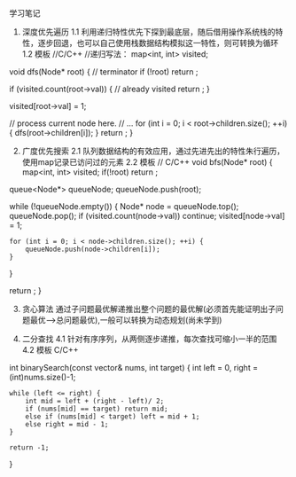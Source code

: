 学习笔记
1. 深度优先遍历
1.1 利用递归特性优先下探到最底层，随后借用操作系统栈的特性，逐步回退，也可以自己使用栈数据结构模拟这一特性，则可转换为循环
1.2 模板
//C/C++
//递归写法：
map<int, int> visited;

void dfs(Node* root) {
  // terminator
  if (!root) return ;

  if (visited.count(root->val)) {
    // already visited
    return ;
  }

  visited[root->val] = 1;

  // process current node here. 
  // ...
  for (int i = 0; i < root->children.size(); ++i) {
    dfs(root->children[i]);
  }
  return ;
}

2. 广度优先搜索
2.1 队列数据结构的有效应用，通过先进先出的特性朱行遍历，使用map记录已访问过的元素
2.2 模板
// C/C++
void bfs(Node* root) {
  map<int, int> visited;
  if(!root) return ;

  queue<Node*> queueNode;
  queueNode.push(root);

  while (!queueNode.empty()) {
    Node* node = queueNode.top();
    queueNode.pop();
    if (visited.count(node->val)) continue;
    visited[node->val] = 1;

    for (int i = 0; i < node->children.size(); ++i) {
        queueNode.push(node->children[i]);
    }
  }

  return ;
}

3. 贪心算法
通过子问题最优解递推出整个问题的最优解(必须首先能证明出子问题最优-->总问题最优),一般可以转换为动态规划(尚未学到)

4. 二分查找
4.1 针对有序序列，从两侧逐步递推，每次查找可缩小一半的范围
4.2 模板
C/C++

int binarySearch(const vector<int>& nums, int target) {
	int left = 0, right = (int)nums.size()-1;
	
	while (left <= right) {
		int mid = left + (right - left)/ 2;
		if (nums[mid] == target) return mid;
		else if (nums[mid] < target) left = mid + 1;
		else right = mid - 1;
	}
	
	return -1;
}


